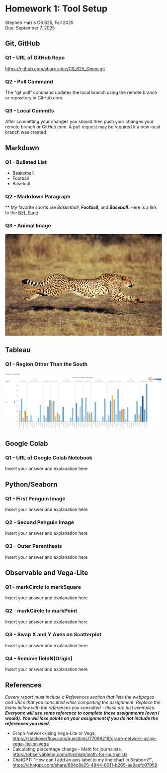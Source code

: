 # Homework 1: Tool Setup

Stephen Harris 
CS 625, Fall 2025  
Due: September 7, 2025

## Git, GitHub

### Q1 - URL of GitHub Repo

https://github.com/sharris-tcc/CS_625_Demo.git

### Q2 - Pull Command

The "git pull" command updates the local branch using the remote branch or repository in GitHub.com.

### Q3 - Local Commits

After committing your changes you should then push your changes your remote branch or GitHub.com.  A pull request may be required if a new local branch was created

## Markdown

### Q1 - Bulleted List

* Basketball
* Football
* Baseball

### Q2 - Markdown Paragraph

** My favorite sports are *Basketball*, **Football**, and ***Baseball***.  Here is a link to the [NFL Page](https://www.nfl.com/)

### Q3 - Animal Image

![This is a picture of a cheetah.](cheetah.jpg)

## Tableau

### Q1 - Region Other Than the South

![Sales East Image](SalesEast.png)

## Google Colab

### Q1 - URL of Google Colab Notebook

Insert your answer and explanation here

## Python/Seaborn

### Q1 - First Penguin Image

Insert your answer and explanation here

### Q2 - Second Penguin Image

Insert your answer and explanation here

### Q3 - Outer Parenthesis

Insert your answer and explanation here

## Observable and Vega-Lite

### Q1 - markCircle to markSquare

Insert your answer and explanation here

### Q2 - markCircle to markPoint

Insert your answer and explanation here

### Q3 - Swap X and Y Axes on Scatterplot

Insert your answer and explanation here

### Q4 - Remove fieldN(Origin)

Insert your answer and explanation here

## References

*Eavery report must include a References section that lists the webpages and URLs that you consulted while completing the assignment. Replace the items below with the references you consulted - these are just examples.* ***Everyone will use some reference to complete these assignments (even I would). You will lose points on your assignment if you do not include the references you used.***

* Graph Network using Vega-Lite or Vega, <https://stackoverflow.com/questions/77096216/graph-network-using-vega-lite-or-vega>
* Calculating percentage change - Math for journalists, <https://observablehq.com/@nshiab/math-for-journalists>
* ChatGPT: "How can I add an axis label to my line chart in Seaborn?", <https://chatgpt.com/share/684c8e25-4944-8011-b265-ae9aefc07959>
